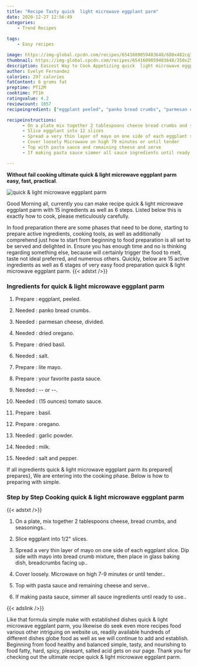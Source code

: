 ```yaml
---
title: "Recipe Tasty quick  light microwave eggplant parm"
date: 2020-12-27 12:56:49
categories:
    - Trend Recipes
    
tags:
    - Easy recipes

image: https://img-global.cpcdn.com/recipes/6541609059483648/680x482cq70/quick-light-microwave-eggplant-parm-recipe-main-photo.jpg
thumbnail: https://img-global.cpcdn.com/recipes/6541609059483648/350x250cq70/quick-light-microwave-eggplant-parm-recipe-main-photo.jpg
description: Easiest Way to Cook Appetizing quick  light microwave eggplant parm with 15 ingredients and 6 stages of easy cooking.
author: Evelyn Fernandez
calories: 297 calories
fatContent: 6 grams fat
preptime: PT12M
cooktime: PT1H
ratingvalue: 4.2
reviewcount: 1057
recipeingredient: ["eggplant peeled", "panko bread crumbs", "parmesan cheese divided", "dried oregano", "dried basil", "salt", "lite mayo", "your favorite pasta sauce", " or ", "15 ounces tomato sauce", "basil", "oregano", "garlic powder", "milk", "salt and pepper"]

recipeinstructions: 
      - On a plate mix together 2 tablespoons cheese bread crumbs and seasonings 
      - Slice eggplant into 12 slices 
      - Spread a very thin layer of mayo on one side of each eggplant slice Dip side with mayo into bread crumb mixture then place in glass baking dish breadcrumbs facing up 
      - Cover loosely Microwave on high 79 minutes or until tender 
      - Top with pasta sauce and remaining cheese and serve 
      - If making pasta sauce simmer all sauce ingredients until ready to use

---
```




**Without fail cooking ultimate quick &amp; light microwave eggplant parm easy, fast, practical**. 


![quick &amp; light microwave eggplant parm](https://img-global.cpcdn.com/recipes/6541609059483648/680x482cq70/quick-light-microwave-eggplant-parm-recipe-main-photo.jpg "quick &amp; light microwave eggplant parm")




Good Morning all, currently you can make recipe quick &amp; light microwave eggplant parm with 15 ingredients as well as 6 steps. Listed below this is exactly how to cook, please meticulously carefully.

In food preparation there are some phases that need to be done, starting to prepare active ingredients, cooking tools, as well as additionally comprehend just how to start from beginning to food preparation is all set to be served and delighted in. Ensure you has enough time and no is thinking regarding something else, because will certainly trigger the food to melt, taste not ideal preferred, and numerous others. Quickly, below are 15 active ingredients as well as 6 stages of very easy food preparation quick &amp; light microwave eggplant parm.
{{< adstxt />}}

### Ingredients for quick &amp; light microwave eggplant parm


1. Prepare  : eggplant, peeled.

1. Needed  : panko bread crumbs.

1. Needed  : parmesan cheese, divided.

1. Needed  : dried oregano.

1. Prepare  : dried basil.

1. Needed  : salt.

1. Prepare  : lite mayo.

1. Prepare  : your favorite pasta sauce.

1. Needed  : -- or --.

1. Needed  : (15 ounces) tomato sauce.

1. Prepare  : basil.

1. Prepare  : oregano.

1. Needed  : garlic powder.

1. Needed  : milk.

1. Needed  : salt and pepper.



If all ingredients quick &amp; light microwave eggplant parm its prepared| prepares}, We are entering into the cooking phase. Below is how to preparing with simple.

### Step by Step Cooking quick &amp; light microwave eggplant parm

{{< adstxt />}}


1. On a plate, mix together 2 tablespoons cheese, bread crumbs, and seasonings..



1. Slice eggplant into 1/2&#34; slices.



1. Spread a very thin layer of mayo on one side of each eggplant slice. Dip side with mayo into bread crumb mixture, then place in glass baking dish, breadcrumbs facing up..



1. Cover loosely. Microwave on high 7-9 minutes or until tender..



1. Top with pasta sauce and remaining cheese and serve..



1. If making pasta sauce, simmer all sauce ingredients until ready to use..





{{< adslink />}}

Like that formula simple make with established dishes quick &amp; light microwave eggplant parm, you likewise do seek even more recipes food various other intriguing on website us, readily available hundreds of different dishes globe food as well as we will continue to add and establish. Beginning from food healthy and balanced simple, tasty, and nourishing to food fatty, hard, spicy, pleasant, salted acid gets on our page. Thank you for checking out the ultimate recipe quick &amp; light microwave eggplant parm.

